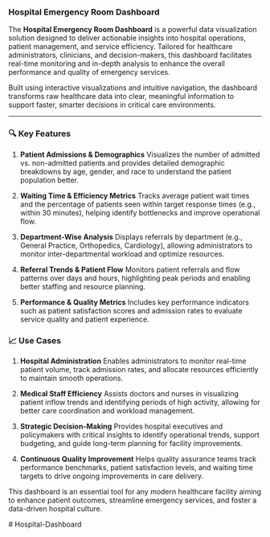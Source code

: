 
### **Hospital Emergency Room Dashboard**

The **Hospital Emergency Room Dashboard** is a powerful data visualization solution designed to deliver actionable insights into hospital operations, patient management, and service efficiency. Tailored for healthcare administrators, clinicians, and decision-makers, this dashboard facilitates real-time monitoring and in-depth analysis to enhance the overall performance and quality of emergency services.

Built using interactive visualizations and intuitive navigation, the dashboard transforms raw healthcare data into clear, meaningful information to support faster, smarter decisions in critical care environments.

---

### **🔍 Key Features**

1. **Patient Admissions & Demographics**
   Visualizes the number of admitted vs. non-admitted patients and provides detailed demographic breakdowns by age, gender, and race to understand the patient population better.

2. **Waiting Time & Efficiency Metrics**
   Tracks average patient wait times and the percentage of patients seen within target response times (e.g., within 30 minutes), helping identify bottlenecks and improve operational flow.

3. **Department-Wise Analysis**
   Displays referrals by department (e.g., General Practice, Orthopedics, Cardiology), allowing administrators to monitor inter-departmental workload and optimize resources.

4. **Referral Trends & Patient Flow**
   Monitors patient referrals and flow patterns over days and hours, highlighting peak periods and enabling better staffing and resource planning.

5. **Performance & Quality Metrics**
   Includes key performance indicators such as patient satisfaction scores and admission rates to evaluate service quality and patient experience.



### **📈 Use Cases**

1. **Hospital Administration**
   Enables administrators to monitor real-time patient volume, track admission rates, and allocate resources efficiently to maintain smooth operations.

2. **Medical Staff Efficiency**
   Assists doctors and nurses in visualizing patient inflow trends and identifying periods of high activity, allowing for better care coordination and workload management.

3. **Strategic Decision-Making**
   Provides hospital executives and policymakers with critical insights to identify operational trends, support budgeting, and guide long-term planning for facility improvements.

4. **Continuous Quality Improvement**
   Helps quality assurance teams track performance benchmarks, patient satisfaction levels, and waiting time targets to drive ongoing improvements in care delivery.


This dashboard is an essential tool for any modern healthcare facility aiming to enhance patient outcomes, streamline emergency services, and foster a data-driven hospital culture.

#   H o s p i t a l - D a s h b o a r d  
 
